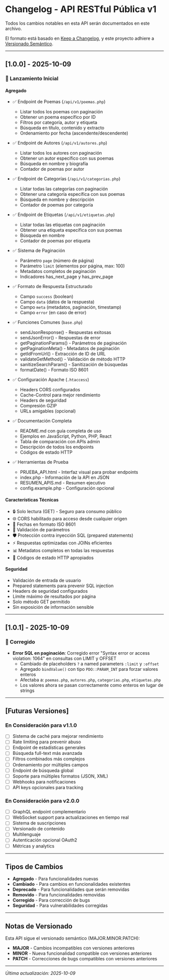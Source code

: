 # Changelog - API RESTful Pública v1

Todos los cambios notables en esta API serán documentados en este archivo.

El formato está basado en [Keep a Changelog](https://keepachangelog.com/es-ES/1.0.0/),
y este proyecto adhiere a [Versionado Semántico](https://semver.org/lang/es/).

---

## [1.0.0] - 2025-10-09

### 🎉 Lanzamiento Inicial

#### Agregado
- ✅ Endpoint de Poemas (`/api/v1/poemas.php`)
  - Listar todos los poemas con paginación
  - Obtener un poema específico por ID
  - Filtros por categoría, autor y etiqueta
  - Búsqueda en título, contenido y extracto
  - Ordenamiento por fecha (ascendente/descendente)
  
- ✅ Endpoint de Autores (`/api/v1/autores.php`)
  - Listar todos los autores con paginación
  - Obtener un autor específico con sus poemas
  - Búsqueda en nombre y biografía
  - Contador de poemas por autor

- ✅ Endpoint de Categorías (`/api/v1/categorias.php`)
  - Listar todas las categorías con paginación
  - Obtener una categoría específica con sus poemas
  - Búsqueda en nombre y descripción
  - Contador de poemas por categoría

- ✅ Endpoint de Etiquetas (`/api/v1/etiquetas.php`)
  - Listar todas las etiquetas con paginación
  - Obtener una etiqueta específica con sus poemas
  - Búsqueda en nombre
  - Contador de poemas por etiqueta

- ✅ Sistema de Paginación
  - Parámetro `page` (número de página)
  - Parámetro `limit` (elementos por página, max: 100)
  - Metadatos completos de paginación
  - Indicadores has_next_page y has_prev_page

- ✅ Formato de Respuesta Estructurado
  - Campo `success` (boolean)
  - Campo `data` (datos de la respuesta)
  - Campo `meta` (metadatos, paginación, timestamp)
  - Campo `error` (en caso de error)

- ✅ Funciones Comunes (`base.php`)
  - sendJsonResponse() - Respuestas exitosas
  - sendJsonError() - Respuestas de error
  - getPaginationParams() - Parámetros de paginación
  - getPaginationMeta() - Metadatos de paginación
  - getIdFromUrl() - Extracción de ID de URL
  - validateGetMethod() - Validación de método HTTP
  - sanitizeSearchParam() - Sanitización de búsquedas
  - formatDate() - Formato ISO 8601

- ✅ Configuración Apache (`.htaccess`)
  - Headers CORS configurados
  - Cache-Control para mejor rendimiento
  - Headers de seguridad
  - Compresión GZIP
  - URLs amigables (opcional)

- ✅ Documentación Completa
  - README.md con guía completa de uso
  - Ejemplos en JavaScript, Python, PHP, React
  - Tabla de comparación con APIs admin
  - Descripción de todos los endpoints
  - Códigos de estado HTTP

- ✅ Herramientas de Prueba
  - PRUEBA_API.html - Interfaz visual para probar endpoints
  - index.php - Información de la API en JSON
  - RESUMEN_APIS.md - Resumen ejecutivo
  - config.example.php - Configuración opcional

#### Características Técnicas
- 🔒 Solo lectura (GET) - Seguro para consumo público
- 🌐 CORS habilitado para acceso desde cualquier origen
- 📅 Fechas en formato ISO 8601
- 🔢 Validación de parámetros
- 🛡️ Protección contra inyección SQL (prepared statements)
- ⚡ Respuestas optimizadas con JOINs eficientes
- 📊 Metadatos completos en todas las respuestas
- 🎯 Códigos de estado HTTP apropiados

#### Seguridad
- Validación de entrada de usuario
- Prepared statements para prevenir SQL injection
- Headers de seguridad configurados
- Límite máximo de resultados por página
- Solo método GET permitido
- Sin exposición de información sensible

---

## [1.0.1] - 2025-10-09

### 🐛 Corregido
- **Error SQL en paginación**: Corregido error "Syntax error or access violation: 1064" en consultas con LIMIT y OFFSET
  - Cambiado de placeholders `?` a named parameters `:limit` y `:offset`
  - Agregado `bindValue()` con tipo `PDO::PARAM_INT` para forzar valores enteros
  - Afectaba a: `poemas.php`, `autores.php`, `categorias.php`, `etiquetas.php`
  - Los valores ahora se pasan correctamente como enteros en lugar de strings

---

## [Futuras Versiones]

### En Consideración para v1.1.0
- [ ] Sistema de caché para mejorar rendimiento
- [ ] Rate limiting para prevenir abuso
- [ ] Endpoint de estadísticas generales
- [ ] Búsqueda full-text más avanzada
- [ ] Filtros combinados más complejos
- [ ] Ordenamiento por múltiples campos
- [ ] Endpoint de búsqueda global
- [ ] Soporte para múltiples formatos (JSON, XML)
- [ ] Webhooks para notificaciones
- [ ] API keys opcionales para tracking

### En Consideración para v2.0.0
- [ ] GraphQL endpoint complementario
- [ ] WebSocket support para actualizaciones en tiempo real
- [ ] Sistema de suscripciones
- [ ] Versionado de contenido
- [ ] Multilenguaje
- [ ] Autenticación opcional OAuth2
- [ ] Métricas y analytics

---

## Tipos de Cambios

- **Agregado** - Para funcionalidades nuevas
- **Cambiado** - Para cambios en funcionalidades existentes
- **Deprecado** - Para funcionalidades que serán removidas
- **Removido** - Para funcionalidades removidas
- **Corregido** - Para corrección de bugs
- **Seguridad** - Para vulnerabilidades corregidas

---

## Notas de Versionado

Esta API sigue el versionado semántico (MAJOR.MINOR.PATCH):

- **MAJOR** - Cambios incompatibles con versiones anteriores
- **MINOR** - Nueva funcionalidad compatible con versiones anteriores
- **PATCH** - Correcciones de bugs compatibles con versiones anteriores

---

_Última actualización: 2025-10-09_

